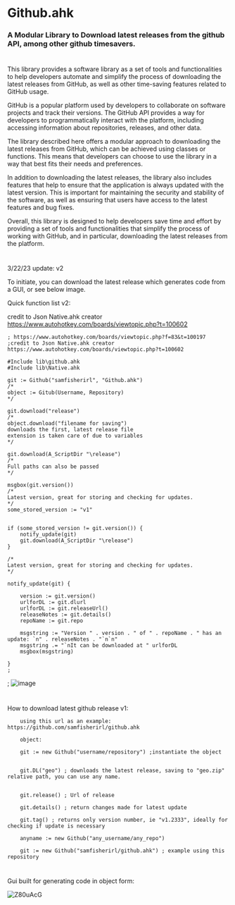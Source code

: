 <h1>Github.ahk</h1>

<h3>
A Modular Library to Download latest releases from the github API, among other github timesavers. </h3>

# 

This library provides a software library as a set of tools and functionalities to help developers automate and simplify the process of downloading the latest releases from GitHub, as well as other time-saving features related to GitHub usage.

GitHub is a popular platform used by developers to collaborate on software projects and track their versions. The GitHub API provides a way for developers to programmatically interact with the platform, including accessing information about repositories, releases, and other data.

The library described here offers a modular approach to downloading the latest releases from GitHub, which can be achieved using classes or functions. This means that developers can choose to use the library in a way that best fits their needs and preferences.

In addition to downloading the latest releases, the library also includes features that help to ensure that the application is always updated with the latest version. This is important for maintaining the security and stability of the software, as well as ensuring that users have access to the latest features and bug fixes.

Overall, this library is designed to help developers save time and effort by providing a set of tools and functionalities that simplify the process of working with GitHub, and in particular, downloading the latest releases from the platform.





<p class="has-line-data" data-line-start="1" data-line-end="2">


 #
 
3/22/23 update: v2

To initiate, you can download the latest release which generates code from a GUI, or see below image.

Quick function list v2:
 
credit to Json Native.ahk creator https://www.autohotkey.com/boards/viewtopic.php?t=100602

```autohotkey
; https://www.autohotkey.com/boards/viewtopic.php?f=83&t=100197
;credit to Json Native.ahk creator https://www.autohotkey.com/boards/viewtopic.php?t=100602

#Include lib\github.ahk
#Include lib\Native.ahk

git := Github("samfisherirl", "Github.ahk")
/*
object := Gitub(Username, Repository)
*/

git.download("release")
/*
object.download("filename for saving")
downloads the first, latest release file
extension is taken care of due to variables
*/

git.download(A_ScriptDir "\release")
/*
Full paths can also be passed
*/

msgbox(git.version())
/*
Latest version, great for storing and checking for updates.
*/
some_stored_version := "v1"


if (some_stored_version != git.version()) {
    notify_update(git)
    git.download(A_ScriptDir "\release")
}

/*
Latest version, great for storing and checking for updates.
*/

notify_update(git) {

    version := git.version()
    urlforDL := git.dlurl
    urlforDL := git.releaseUrl()
    releaseNotes := git.details()
    repoName := git.repo

    msgstring := "Version " . version . " of " . repoName . " has an update: `n" . releaseNotes . "`n`n"
    msgstring .= "`nIt can be downloaded at " urlforDL
    msgbox(msgstring)

}
;
```



; 
 ![image](https://user-images.githubusercontent.com/98753696/224391018-7596576e-e988-4d46-9242-33a667654ed5.png)

#

        

        
How to download latest github release v1:
        
        
        using this url as an example: https://github.com/samfisherirl/github.ahk
 
        object: 
        
        git := new Github("username/repository") ;instantiate the object


        git.DL("geo") ; downloads the latest release, saving to "geo.zip" relative path, you can use any name. 
        
        
        git.release() ; Url of release 
        
        git.details() ; return changes made for latest update

        git.tag() ; returns only version number, ie "v1.2333", ideally for checking if update is necessary
        
        anyname := new Github("any_username/any_repo") 
        
        git := new Github("samfisherirl/github.ahk") ; example using this repository

#
 
 
 
Gui built for generating code in object form:


![Z80uAcG](https://user-images.githubusercontent.com/98753696/194636178-385c2dcb-1220-474c-b3ae-a09b33c94339.png)

 
